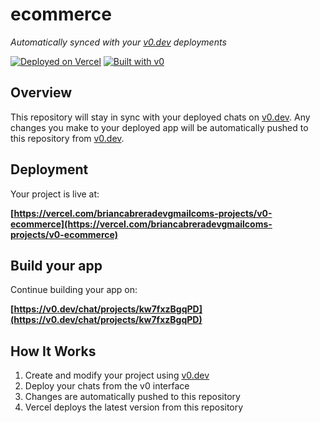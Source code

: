 # ecommerce

*Automatically synced with your [v0.dev](https://v0.dev) deployments*

[![Deployed on Vercel](https://img.shields.io/badge/Deployed%20on-Vercel-black?style=for-the-badge&logo=vercel)](https://vercel.com/briancabreradevgmailcoms-projects/v0-ecommerce)
[![Built with v0](https://img.shields.io/badge/Built%20with-v0.dev-black?style=for-the-badge)](https://v0.dev/chat/projects/kw7fxzBgqPD)

## Overview

This repository will stay in sync with your deployed chats on [v0.dev](https://v0.dev).
Any changes you make to your deployed app will be automatically pushed to this repository from [v0.dev](https://v0.dev).

## Deployment

Your project is live at:

**[https://vercel.com/briancabreradevgmailcoms-projects/v0-ecommerce](https://vercel.com/briancabreradevgmailcoms-projects/v0-ecommerce)**

## Build your app

Continue building your app on:

**[https://v0.dev/chat/projects/kw7fxzBgqPD](https://v0.dev/chat/projects/kw7fxzBgqPD)**

## How It Works

1. Create and modify your project using [v0.dev](https://v0.dev)
2. Deploy your chats from the v0 interface
3. Changes are automatically pushed to this repository
4. Vercel deploys the latest version from this repository
